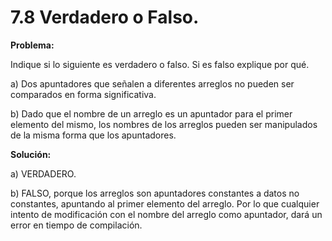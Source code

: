 # 7.8 Verdadero o Falso.

**Problema:**

Indique si lo siguiente es verdadero o falso. Si es falso explique por qué.

a) Dos apuntadores que señalen a diferentes arreglos no pueden ser comparados en forma significativa.

b) Dado que el nombre de un arreglo es un apuntador para el primer elemento del mismo, los nombres de los arreglos pueden ser manipulados de la misma forma que los apuntadores.

**Solución:**

a) VERDADERO.

b) FALSO, porque los arreglos son apuntadores constantes a datos no constantes, apuntando al primer elemento del arreglo. Por lo que cualquier intento de modificación con el nombre del arreglo como apuntador, dará un error en tiempo de compilación.
